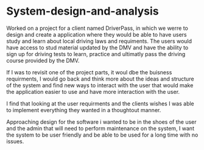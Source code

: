 # System-design-and-analysis

Worked on a project for a client named DriverPass, in which we werre to design and create a application where they would be able to have users study and learn about local driving laws and requiments. The users would have access to stud material updated by the DMV and have the ability to sign up for driving tests to learn, practice and ultimatly pass the driving course provided by the DMV. 

If I was to revisit one of the project parts, it woul dbe the buisness requirments, I would go back and think more about the ideas and structure of the system and find new ways to interact with the user that would make the application easier to use and have more interaction with the user. 

I find that looking at the user requirments and the clients wishes I was able to implement everything they wanted in a thoughtout manner. 

Approaching design for the software i wanted to be in the shoes of the user and the admin that will need to perform maintenance on the system, I want the system to be user friendly and be able to be used for a long time with no issues. 

